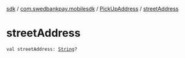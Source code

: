 [sdk](../../index.md) / [com.swedbankpay.mobilesdk](../index.md) / [PickUpAddress](index.md) / [streetAddress](./street-address.md)

# streetAddress

`val streetAddress: `[`String`](https://kotlinlang.org/api/latest/jvm/stdlib/kotlin/-string/index.html)`?`